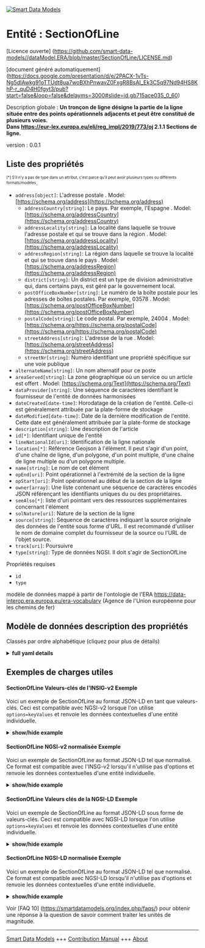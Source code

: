 <!-- 10-Header -->    
[![Smart Data Models](https://smartdatamodels.org/wp-content/uploads/2022/01/SmartDataModels_logo.png "Logo")](https://smartdatamodels.org)    
Entité : SectionOfLine    
======================<!-- /10-Header -->    
<!-- 15-License -->    
[Licence ouverte] (https://github.com/smart-data-models//dataModel.ERA/blob/master/SectionOfLine/LICENSE.md)    
[document généré automatiquement] (https://docs.google.com/presentation/d/e/2PACX-1vTs-Ng5dIAwkg91oTTUdt8ua7woBXhPnwavZ0FxgR8BsAI_Ek3C5q97Nd94HS8KhP-r_quD4H0fgyt3/pub?start=false&loop=false&delayms=3000#slide=id.gb715ace035_0_60)    
<!-- /15-License -->    
<!-- 20-Description -->    
Description globale : **Un tronçon de ligne désigne la partie de la ligne située entre des points opérationnels adjacents et peut être constitué de plusieurs voies.    
Dans https://eur-lex.europa.eu/eli/reg_impl/2019/773/oj 2.1.1 Sections de ligne.**    
version : 0.0.1    
<!-- /20-Description -->    
<!-- 30-PropertiesList -->    
## Liste des propriétés    
<sup><sub>[*] S'il n'y a pas de type dans un attribut, c'est parce qu'il peut avoir plusieurs types ou différents formats/modèles</sub></sup>.    
- `address[object]`: L'adresse postale  . Model: [https://schema.org/address](https://schema.org/address)	- `addressCountry[string]`: Le pays. Par exemple, l'Espagne  . Model: [https://schema.org/addressCountry](https://schema.org/addressCountry)    
	- `addressLocality[string]`: La localité dans laquelle se trouve l'adresse postale et qui se trouve dans la région  . Model: [https://schema.org/addressLocality](https://schema.org/addressLocality)    
	- `addressRegion[string]`: La région dans laquelle se trouve la localité et qui se trouve dans le pays  . Model: [https://schema.org/addressRegion](https://schema.org/addressRegion)    
	- `district[string]`: Un district est un type de division administrative qui, dans certains pays, est géré par le gouvernement local.      
	- `postOfficeBoxNumber[string]`: Le numéro de la boîte postale pour les adresses de boîtes postales. Par exemple, 03578  . Model: [https://schema.org/postOfficeBoxNumber](https://schema.org/postOfficeBoxNumber)    
	- `postalCode[string]`: Le code postal. Par exemple, 24004  . Model: [https://schema.org/https://schema.org/postalCode](https://schema.org/https://schema.org/postalCode)    
	- `streetAddress[string]`: L'adresse de la rue  . Model: [https://schema.org/streetAddress](https://schema.org/streetAddress)    
	- `streetNr[string]`: Numéro identifiant une propriété spécifique sur une voie publique      
- `alternateName[string]`: Un nom alternatif pour ce poste  - `areaServed[string]`: La zone géographique où un service ou un article est offert  . Model: [https://schema.org/Text](https://schema.org/Text)- `dataProvider[string]`: Une séquence de caractères identifiant le fournisseur de l'entité de données harmonisées  - `dateCreated[date-time]`: Horodatage de la création de l'entité. Celle-ci est généralement attribuée par la plate-forme de stockage  - `dateModified[date-time]`: Date de la dernière modification de l'entité. Cette date est généralement attribuée par la plate-forme de stockage  - `description[string]`: Une description de l'article  - `id[*]`: Identifiant unique de l'entité  - `lineNationalId[uri]`: Identification de la ligne nationale  - `location[*]`: Référence Geojson à l'élément. Il peut s'agir d'un point, d'une chaîne de ligne, d'un polygone, d'un point multiple, d'une chaîne de ligne multiple ou d'un polygone multiple.  - `name[string]`: Le nom de cet élément  - `opEnd[uri]`: Point opérationnel à l'extrémité de la section de la ligne  - `opStart[uri]`: Point opérationnel au début de la section de la ligne  - `owner[array]`: Une liste contenant une séquence de caractères encodés JSON référençant les identifiants uniques du ou des propriétaires.  - `seeAlso[*]`: liste d'uri pointant vers des ressources supplémentaires concernant l'élément  - `solNature[uri]`: Nature de la section de la ligne  - `source[string]`: Séquence de caractères indiquant la source originale des données de l'entité sous forme d'URL. Il est recommandé d'utiliser le nom de domaine complet du fournisseur de la source ou l'URL de l'objet source.  - `track[uri]`: Poursuivre  - `type[string]`: Type de données NGSI. Il doit s'agir de SectionOfLine  <!-- /30-PropertiesList -->    
<!-- 35-RequiredProperties -->    
Propriétés requises    
- `id`  - `type`  <!-- /35-RequiredProperties -->    
<!-- 40-RequiredProperties -->    
modèle de données mappé à partir de l'ontologie de l'ERA https://data-interop.era.europa.eu/era-vocabulary (Agence de l'Union européenne pour les chemins de fer)    
<!-- /40-RequiredProperties -->    
<!-- 50-DataModelHeader -->    
## Modèle de données description des propriétés    
Classés par ordre alphabétique (cliquez pour plus de détails)    
<!-- /50-DataModelHeader -->    
<!-- 60-ModelYaml -->    
<details><summary><strong>full yaml details</strong></summary>      
```yaml    
SectionOfLine:      
  description: |-      
    A section of line means the part of line between adjacent operational points and may consist of several tracks.      
    In https://eur-lex.europa.eu/eli/reg_impl/2019/773/oj 2.1.1 Line sections.      
  properties:      
    address:      
      description: The mailing address      
      properties:      
        addressCountry:      
          description: 'The country. For example, Spain'      
          type: string      
          x-ngsi:      
            model: https://schema.org/addressCountry      
            type: Property      
        addressLocality:      
          description: 'The locality in which the street address is, and which is in the region'      
          type: string      
          x-ngsi:      
            model: https://schema.org/addressLocality      
            type: Property      
        addressRegion:      
          description: 'The region in which the locality is, and which is in the country'      
          type: string      
          x-ngsi:      
            model: https://schema.org/addressRegion      
            type: Property      
        district:      
          description: 'A district is a type of administrative division that, in some countries, is managed by the local government'      
          type: string      
          x-ngsi:      
            type: Property      
        postOfficeBoxNumber:      
          description: 'The post office box number for PO box addresses. For example, 03578'      
          type: string      
          x-ngsi:      
            model: https://schema.org/postOfficeBoxNumber      
            type: Property      
        postalCode:      
          description: 'The postal code. For example, 24004'      
          type: string      
          x-ngsi:      
            model: https://schema.org/https://schema.org/postalCode      
            type: Property      
        streetAddress:      
          description: The street address      
          type: string      
          x-ngsi:      
            model: https://schema.org/streetAddress      
            type: Property      
        streetNr:      
          description: Number identifying a specific property on a public street      
          type: string      
          x-ngsi:      
            type: Property      
      type: object      
      x-ngsi:      
        model: https://schema.org/address      
        type: Property      
    alternateName:      
      description: An alternative name for this item      
      type: string      
      x-ngsi:      
        type: Property      
    areaServed:      
      description: The geographic area where a service or offered item is provided      
      type: string      
      x-ngsi:      
        model: https://schema.org/Text      
        type: Property      
    dataProvider:      
      description: A sequence of characters identifying the provider of the harmonised data entity      
      type: string      
      x-ngsi:      
        type: Property      
    dateCreated:      
      description: Entity creation timestamp. This will usually be allocated by the storage platform      
      format: date-time      
      type: string      
      x-ngsi:      
        type: Property      
    dateModified:      
      description: Timestamp of the last modification of the entity. This will usually be allocated by the storage platform      
      format: date-time      
      type: string      
      x-ngsi:      
        type: Property      
    description:      
      description: A description of this item      
      type: string      
      x-ngsi:      
        type: Property      
    id:      
      anyOf:      
        - description: Identifier format of any NGSI entity      
          maxLength: 256      
          minLength: 1      
          pattern: ^[\w\-\.\{\}\$\+\*\[\]`|~^@!,:\\]+$      
          type: string      
          x-ngsi:      
            type: Property      
        - description: Identifier format of any NGSI entity      
          format: uri      
          type: string      
          x-ngsi:      
            type: Property      
      description: Unique identifier of the entity      
      x-ngsi:      
        type: Property      
    lineNationalId:      
      description: National line identification      
      format: uri      
      type: string      
      x-ngsi:      
        type: Relationship      
    location:      
      description: 'Geojson reference to the item. It can be Point, LineString, Polygon, MultiPoint, MultiLineString or MultiPolygon'      
      oneOf:      
        - description: Geojson reference to the item. Point      
          properties:      
            bbox:      
              items:      
                type: number      
              minItems: 4      
              type: array      
            coordinates:      
              items:      
                type: number      
              minItems: 2      
              type: array      
            type:      
              enum:      
                - Point      
              type: string      
          required:      
            - type      
            - coordinates      
          title: GeoJSON Point      
          type: object      
          x-ngsi:      
            type: GeoProperty      
        - description: Geojson reference to the item. LineString      
          properties:      
            bbox:      
              items:      
                type: number      
              minItems: 4      
              type: array      
            coordinates:      
              items:      
                items:      
                  type: number      
                minItems: 2      
                type: array      
              minItems: 2      
              type: array      
            type:      
              enum:      
                - LineString      
              type: string      
          required:      
            - type      
            - coordinates      
          title: GeoJSON LineString      
          type: object      
          x-ngsi:      
            type: GeoProperty      
        - description: Geojson reference to the item. Polygon      
          properties:      
            bbox:      
              items:      
                type: number      
              minItems: 4      
              type: array      
            coordinates:      
              items:      
                items:      
                  items:      
                    type: number      
                  minItems: 2      
                  type: array      
                minItems: 4      
                type: array      
              type: array      
            type:      
              enum:      
                - Polygon      
              type: string      
          required:      
            - type      
            - coordinates      
          title: GeoJSON Polygon      
          type: object      
          x-ngsi:      
            type: GeoProperty      
        - description: Geojson reference to the item. MultiPoint      
          properties:      
            bbox:      
              items:      
                type: number      
              minItems: 4      
              type: array      
            coordinates:      
              items:      
                items:      
                  type: number      
                minItems: 2      
                type: array      
              type: array      
            type:      
              enum:      
                - MultiPoint      
              type: string      
          required:      
            - type      
            - coordinates      
          title: GeoJSON MultiPoint      
          type: object      
          x-ngsi:      
            type: GeoProperty      
        - description: Geojson reference to the item. MultiLineString      
          properties:      
            bbox:      
              items:      
                type: number      
              minItems: 4      
              type: array      
            coordinates:      
              items:      
                items:      
                  items:      
                    type: number      
                  minItems: 2      
                  type: array      
                minItems: 2      
                type: array      
              type: array      
            type:      
              enum:      
                - MultiLineString      
              type: string      
          required:      
            - type      
            - coordinates      
          title: GeoJSON MultiLineString      
          type: object      
          x-ngsi:      
            type: GeoProperty      
        - description: Geojson reference to the item. MultiLineString      
          properties:      
            bbox:      
              items:      
                type: number      
              minItems: 4      
              type: array      
            coordinates:      
              items:      
                items:      
                  items:      
                    items:      
                      type: number      
                    minItems: 2      
                    type: array      
                  minItems: 4      
                  type: array      
                type: array      
              type: array      
            type:      
              enum:      
                - MultiPolygon      
              type: string      
          required:      
            - type      
            - coordinates      
          title: GeoJSON MultiPolygon      
          type: object      
          x-ngsi:      
            type: GeoProperty      
      x-ngsi:      
        type: GeoProperty      
    name:      
      description: The name of this item      
      type: string      
      x-ngsi:      
        type: Property      
    opEnd:      
      description: Operational Point at end of Section of Line      
      format: uri      
      type: string      
      x-ngsi:      
        type: Relationship      
    opStart:      
      description: Operational Point at start of Section of Line      
      format: uri      
      type: string      
      x-ngsi:      
        type: Relationship      
    owner:      
      description: A List containing a JSON encoded sequence of characters referencing the unique Ids of the owner(s)      
      items:      
        anyOf:      
          - description: Identifier format of any NGSI entity      
            maxLength: 256      
            minLength: 1      
            pattern: ^[\w\-\.\{\}\$\+\*\[\]`|~^@!,:\\]+$      
            type: string      
            x-ngsi:      
              type: Property      
          - description: Identifier format of any NGSI entity      
            format: uri      
            type: string      
            x-ngsi:      
              type: Property      
        description: Unique identifier of the entity      
        x-ngsi:      
          type: Property      
      type: array      
      x-ngsi:      
        type: Property      
    seeAlso:      
      description: list of uri pointing to additional resources about the item      
      oneOf:      
        - items:      
            format: uri      
            type: string      
          minItems: 1      
          type: array      
        - format: uri      
          type: string      
      x-ngsi:      
        type: Property      
    solNature:      
      description: Nature of Section of Line      
      format: uri      
      type: string      
      x-ngsi:      
        type: Relationship      
    source:      
      description: 'A sequence of characters giving the original source of the entity data as a URL. Recommended to be the fully qualified domain name of the source provider, or the URL to the source object'      
      type: string      
      x-ngsi:      
        type: Property      
    track:      
      description: Track      
      format: uri      
      type: string      
      x-ngsi:      
        type: Relationship      
    type:      
      description: NGSI data type. It has to be SectionOfLine      
      enum:      
        - SectionOfLine      
      type: string      
      x-ngsi:      
        type: Property      
  required:      
    - id      
    - type      
  type: object      
  x-derived-from: http://data.europa.eu/949/SectionOfLine      
  x-disclaimer: 'Redistribution and use in source and binary forms, with or without modification, are permitted  provided that the license conditions are met. Copyleft (c) 2023 Contributors to Smart Data Models Program'      
  x-license-url: https://github.com/smart-data-models/dataModel.ERA/blob/master/SectionOfLine/LICENSE.md      
  x-model-schema: https://smart-data-models.github.io/dataModel.ERA/Certificate/schema.json      
  x-model-tags: 'ERA vocabulary, railway, train'      
  x-version: 0.0.1      
```    
</details>      
<!-- /60-ModelYaml -->    
<!-- 70-MiddleNotes -->    
<!-- /70-MiddleNotes -->    
<!-- 80-Examples -->    
## Exemples de charges utiles    
#### SectionOfLine Valeurs-clés de l'INSIG-v2 Exemple    
Voici un exemple de SectionOfLine au format JSON-LD en tant que valeurs-clés. Ceci est compatible avec NGSI-v2 lorsque l'on utilise `options=keyValues` et renvoie les données contextuelles d'une entité individuelle.    
<details><summary><strong>show/hide example</strong></summary>      
```json  
{  
  "id": "urn:ngsi-ld:SectionOfLine:id:NVYV:48459502",  
  "dateCreated": "2019-05-29T20:37:27Z",  
  "dateModified": "1990-02-07T09:13:17Z",  
  "source": "Someone perform protect too even. Into",  
  "name": "Should reduce admit door you. Entire tonight hold cultural answer your. That indicate stock r",  
  "alternateName": "Herself teacher rather inside me. A our read. Police phone data ahead.",  
  "description": "Return conference five know",  
  "dataProvider": "Low light peace home. Tend base report admit.",  
  "owner": [  
    "urn:ngsi-ld:SectionOfLine:items:QUNL:25640251",  
    "urn:ngsi-ld:SectionOfLine:items:TUBX:09855374"  
  ],  
  "seeAlso": [  
    "urn:ngsi-ld:SectionOfLine:items:BNLE:70988625"  
  ],  
  "location": {  
    "type": "Point",  
    "coordinates": [  
      -49.248493,  
      -99.418946  
    ]  
  },  
  "address": {  
    "streetAddress": "Consider affect seven difference impact or. Carry sport identify magazine listen science ",  
    "addressLocality": "Phone quality top current. Range until big suggest both focus.",  
    "addressRegion": "Light through th",  
    "addressCountry": "Ready pay for presen",  
    "postalCode": "Purpose feel son current mission address. Future although everyone affect.",  
    "postOfficeBoxNumber": "Point road player personal around rich cut. If try raise meet process.",  
    "streetNr": "Somebody lawyer production often nearly news. Material he front.",  
    "district": "Stage especially site list writer. Political pr"  
  },  
  "areaServed": "Finally star wonder ask us. Family focus tell sing goal today them voice. Together story west or official.",  
  "type": "SectionOfLine",  
  "lineNationalId": "urn:ngsi-ld:SectionOfLine:lineNationalId:ISBE:85077227",  
  "opEnd": "urn:ngsi-ld:SectionOfLine:opEnd:MIJK:54736457",  
  "opStart": "urn:ngsi-ld:SectionOfLine:opStart:QOPP:74078654",  
  "solNature": "urn:ngsi-ld:SectionOfLine:solNature:UWFX:27604875",  
  "track": "urn:ngsi-ld:SectionOfLine:track:RKTG:26142248",  
  "context": [  
    "https://raw.githubusercontent.com/smart-data-models/dataModel.ERA/master/context.jsonld"  
  ]  
}  
```  
</details>    
#### SectionOfLine NGSI-v2 normalisée Exemple    
Voici un exemple de SectionOfLine au format JSON-LD tel que normalisé. Ce format est compatible avec l'INSG-v2 lorsqu'il n'utilise pas d'options et renvoie les données contextuelles d'une entité individuelle.    
<details><summary><strong>show/hide example</strong></summary>      
```json  
{  
  "id": "urn:ngsi-ld:SectionOfLine:id:NVYV:48459502",  
  "dateCreated": {  
    "type": "DateTime",  
    "value": "2019-05-29T20:37:27Z"  
  },  
  "dateModified": {  
    "type": "DateTime",  
    "value": "1990-02-07T09:13:17Z"  
  },  
  "source": {  
    "type": "Text",  
    "value": "Someone perform protect too even. Into"  
  },  
  "name": {  
    "type": "Text",  
    "value": "Should reduce admit door you. Entire tonight hold cultural answer your. That indicate stock r"  
  },  
  "alternateName": {  
    "type": "Text",  
    "value": "Herself teacher rather inside me. A our read. Police phone data ahead."  
  },  
  "description": {  
    "type": "Text",  
    "value": "Return conference five know"  
  },  
  "dataProvider": {  
    "type": "Text",  
    "value": "Low light peace home. Tend base report admit."  
  },  
  "owner": {  
    "type": "StructuredValue",  
    "value": [  
      "urn:ngsi-ld:SectionOfLine:items:QUNL:25640251",  
      "urn:ngsi-ld:SectionOfLine:items:TUBX:09855374"  
    ]  
  },  
  "seeAlso": {  
    "type": "StructuredValue",  
    "value": [  
      "urn:ngsi-ld:SectionOfLine:items:BNLE:70988625"  
    ]  
  },  
  "location": {  
    "type": "geo:json",  
    "value": {  
      "type": "Point",  
      "coordinates": [  
        -49.248493,  
        -99.418946  
      ]  
    }  
  },  
  "address": {  
    "type": "StructuredValue",  
    "value": {  
      "streetAddress": "Consider affect seven difference impact or. Carry sport identify magazine listen science ",  
      "addressLocality": "Phone quality top current. Range until big suggest both focus.",  
      "addressRegion": "Light through th",  
      "addressCountry": "Ready pay for presen",  
      "postalCode": "Purpose feel son current mission address. Future although everyone affect.",  
      "postOfficeBoxNumber": "Point road player personal around rich cut. If try raise meet process.",  
      "streetNr": "Somebody lawyer production often nearly news. Material he front.",  
      "district": "Stage especially site list writer. Political pr"  
    }  
  },  
  "areaServed": {  
    "type": "Text",  
    "value": "Finally star wonder ask us. Family focus tell sing goal today them voice. Together story west or official."  
  },  
  "type": "SectionOfLine",  
  "lineNationalId": {  
    "type": "Text",  
    "value": "urn:ngsi-ld:SectionOfLine:lineNationalId:ISBE:85077227"  
  },  
  "opEnd": {  
    "type": "Text",  
    "value": "urn:ngsi-ld:SectionOfLine:opEnd:MIJK:54736457"  
  },  
  "opStart": {  
    "type": "Text",  
    "value": "urn:ngsi-ld:SectionOfLine:opStart:QOPP:74078654"  
  },  
  "solNature": {  
    "type": "Text",  
    "value": "urn:ngsi-ld:SectionOfLine:solNature:UWFX:27604875"  
  },  
  "track": {  
    "type": "Text",  
    "value": "urn:ngsi-ld:SectionOfLine:track:RKTG:26142248"  
  },  
  "context": {  
    "type": "StructuredValue",  
    "value": [  
      "https://raw.githubusercontent.com/smart-data-models/dataModel.ERA/master/context.jsonld"  
    ]  
  }  
}  
```  
</details>    
#### SectionOfLine Valeurs clés de la NGSI-LD Exemple    
Voici un exemple de SectionOfLine au format JSON-LD sous forme de valeurs-clés. Ceci est compatible avec NGSI-LD lorsque l'on utilise `options=keyValues` et renvoie les données contextuelles d'une entité individuelle.    
<details><summary><strong>show/hide example</strong></summary>      
```json  
{  
  "id": "urn:ngsi-ld:SectionOfLine:id:NVYV:48459502",  
  "dateCreated": "2019-05-29T20:37:27Z",  
  "dateModified": "1990-02-07T09:13:17Z",  
  "source": "Someone perform protect too even. Into",  
  "name": "Should reduce admit door you. Entire tonight hold cultural answer your. That indicate stock r",  
  "alternateName": "Herself teacher rather inside me. A our read. Police phone data ahead.",  
  "description": "Return conference five know",  
  "dataProvider": "Low light peace home. Tend base report admit.",  
  "owner": [  
    "urn:ngsi-ld:SectionOfLine:items:QUNL:25640251",  
    "urn:ngsi-ld:SectionOfLine:items:TUBX:09855374"  
  ],  
  "seeAlso": [  
    "urn:ngsi-ld:SectionOfLine:items:BNLE:70988625"  
  ],  
  "location": {  
    "type": "Point",  
    "coordinates": [  
      -49.248493,  
      -99.418946  
    ]  
  },  
  "address": {  
    "streetAddress": "Consider affect seven difference impact or. Carry sport identify magazine listen science ",  
    "addressLocality": "Phone quality top current. Range until big suggest both focus.",  
    "addressRegion": "Light through th",  
    "addressCountry": "Ready pay for presen",  
    "postalCode": "Purpose feel son current mission address. Future although everyone affect.",  
    "postOfficeBoxNumber": "Point road player personal around rich cut. If try raise meet process.",  
    "streetNr": "Somebody lawyer production often nearly news. Material he front.",  
    "district": "Stage especially site list writer. Political pr"  
  },  
  "areaServed": "Finally star wonder ask us. Family focus tell sing goal today them voice. Together story west or official.",  
  "type": "SectionOfLine",  
  "lineNationalId": "urn:ngsi-ld:SectionOfLine:lineNationalId:ISBE:85077227",  
  "opEnd": "urn:ngsi-ld:SectionOfLine:opEnd:MIJK:54736457",  
  "opStart": "urn:ngsi-ld:SectionOfLine:opStart:QOPP:74078654",  
  "solNature": "urn:ngsi-ld:SectionOfLine:solNature:UWFX:27604875",  
  "track": "urn:ngsi-ld:SectionOfLine:track:RKTG:26142248",  
  "@context": [  
    "https://smartdatamodels.org/context.jsonld"  
  ],  
  "context": [  
    "https://raw.githubusercontent.com/smart-data-models/dataModel.ERA/master/context.jsonld"  
  ]  
}  
```  
</details>    
#### SectionOfLine NGSI-LD normalisée Exemple    
Voici un exemple de SectionOfLine au format JSON-LD tel que normalisé. Ce format est compatible avec NGSI-LD lorsqu'il n'utilise pas d'options et renvoie les données contextuelles d'une entité individuelle.    
<details><summary><strong>show/hide example</strong></summary>      
```json  
{  
  "id": "urn:ngsi-ld:SectionOfLine:id:BHSJ:12081625",  
  "dateCreated": {  
    "type": "Property",  
    "value": {  
      "@type": "DateTime",  
      "@value": "2002-06-30T22:12:57Z"  
    }  
  },  
  "dateModified": {  
    "type": "Property",  
    "value": {  
      "@type": "DateTime",  
      "@value": "2018-07-14T14:37:10Z"  
    }  
  },  
  "source": {  
    "type": "Property",  
    "value": "Travel last avoid across clearly. Listen sign tough police product that."  
  },  
  "name": {  
    "type": "Property",  
    "value": "Painting spend near music activity. That parent item. Despite within instead per cost network. Most argue civil w"  
  },  
  "alternateName": {  
    "type": "Property",  
    "value": "Wait go enough truth player itself. Realize military region fight student hel"  
  },  
  "description": {  
    "type": "Property",  
    "value": "Notice note word ground. Dream conference father co"  
  },  
  "dataProvider": {  
    "type": "Property",  
    "value": "Run nor scene growth long."  
  },  
  "owner": {  
    "type": "Property",  
    "value": [  
      "urn:ngsi-ld:SectionOfLine:items:PAQY:12003815",  
      "urn:ngsi-ld:SectionOfLine:items:ZNNC:60809737"  
    ]  
  },  
  "seeAlso": {  
    "type": "Property",  
    "value": [  
      "urn:ngsi-ld:SectionOfLine:items:YLLU:61619520"  
    ]  
  },  
  "location": {  
    "type": "Property",  
    "value": {  
      "type": "Point",  
      "coordinates": [  
        87.630235,  
        -145.984526  
      ]  
    }  
  },  
  "address": {  
    "type": "Property",  
    "value": {  
      "streetAddress": "Important national determine issue forget. Charge he",  
      "addressLocality": "Part plant learn interview. Always site also within return such. Head food audience cut town office vote across. Mil",  
      "addressRegion": "Know big act. Development series cours",  
      "addressCountry": "Successful Mrs home great issue again education degree. Main myself treatment might. Minute amount central.",  
      "postalCode": "A give claim what throw which. Final front dinner. Rich space fire sister maybe support.",  
      "postOfficeBoxNumber": "Effort prepare seem class collection. Husband task your name some gas control. Own ha",  
      "streetNr": "Eye current positive myself trial change worker. Sure show attorney ",  
      "district": "Expect subject edg"  
    }  
  },  
  "areaServed": {  
    "type": "Property",  
    "value": "Apply environmental necessary address trip worry."  
  },  
  "type": "SectionOfLine",  
  "lineNationalId": {  
    "type": "Relationship",  
    "object": "urn:ngsi-ld:SectionOfLine:lineNationalId:WWXI:47713875"  
  },  
  "opEnd": {  
    "type": "Relationship",  
    "object": "urn:ngsi-ld:SectionOfLine:opEnd:ESDA:92317943"  
  },  
  "opStart": {  
    "type": "Relationship",  
    "object": "urn:ngsi-ld:SectionOfLine:opStart:EXYH:90955448"  
  },  
  "solNature": {  
    "type": "Relationship",  
    "object": "urn:ngsi-ld:SectionOfLine:solNature:UBAH:75574617"  
  },  
  "track": {  
    "type": "Relationship",  
    "object": "urn:ngsi-ld:SectionOfLine:track:ZVJB:17662025"  
  },  
  "@context": [  
    "https://smartdatamodels.org/context.jsonld"  
  ],  
  "context": [  
    "https://raw.githubusercontent.com/smart-data-models/dataModel.ERA/master/context.jsonld"  
  ]  
}  
```  
</details><!-- /80-Examples -->    
<!-- 90-FooterNotes -->    
<!-- /90-FooterNotes -->    
<!-- 95-Units -->    
Voir [FAQ 10] (https://smartdatamodels.org/index.php/faqs/) pour obtenir une réponse à la question de savoir comment traiter les unités de magnitude.    
<!-- /95-Units -->    
<!-- 97-LastFooter -->    
---    
[Smart Data Models](https://smartdatamodels.org) +++ [Contribution Manual](https://bit.ly/contribution_manual) +++ [About](https://bit.ly/Introduction_SDM)<!-- /97-LastFooter -->    
